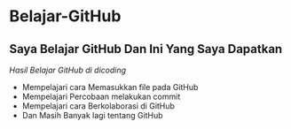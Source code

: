 # Belajar-GitHub
Saya Belajar GitHub Dan Ini Yang Saya Dapatkan
--
*Hasil Belajar GitHub di dicoding*
- Mempelajari cara Memasukkan file pada GitHub
- Mempelajari Percobaan melakukan commit
- Mempelajari cara Berkolaborasi di GitHub
- Dan Masih Banyak lagi tentang GitHub
